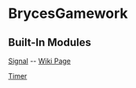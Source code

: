 # BrycesGamework

## Built-In Modules

[Signal](src/ReplicatedStorage/Modules/Signal/init.lua) --
[Wiki Page](https://github.com/beters02/BrycesGamework/wiki/Signal)

[Timer](src/ReplicatedStorage/Modules/Timer/init.lua)
